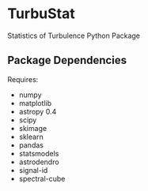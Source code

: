 TurbuStat
=========

Statistics of Turbulence Python Package

Package Dependencies
--------------------

Requires:

 *   numpy
 *   matplotlib
 *   astropy 0.4
 *   scipy
 *   skimage
 *   sklearn
 *   pandas
 *   statsmodels
 *   astrodendro
 *   signal-id
 *   spectral-cube